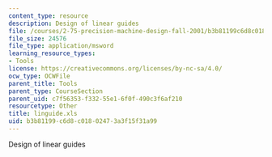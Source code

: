 ```yaml
---
content_type: resource
description: Design of linear guides
file: /courses/2-75-precision-machine-design-fall-2001/b3b81199c6d8c01802473a3f15f31a99_linguide.xls
file_size: 24576
file_type: application/msword
learning_resource_types:
- Tools
license: https://creativecommons.org/licenses/by-nc-sa/4.0/
ocw_type: OCWFile
parent_title: Tools
parent_type: CourseSection
parent_uid: c7f56353-f332-55e1-6f0f-490c3f6af210
resourcetype: Other
title: linguide.xls
uid: b3b81199-c6d8-c018-0247-3a3f15f31a99
---
```

Design of linear guides